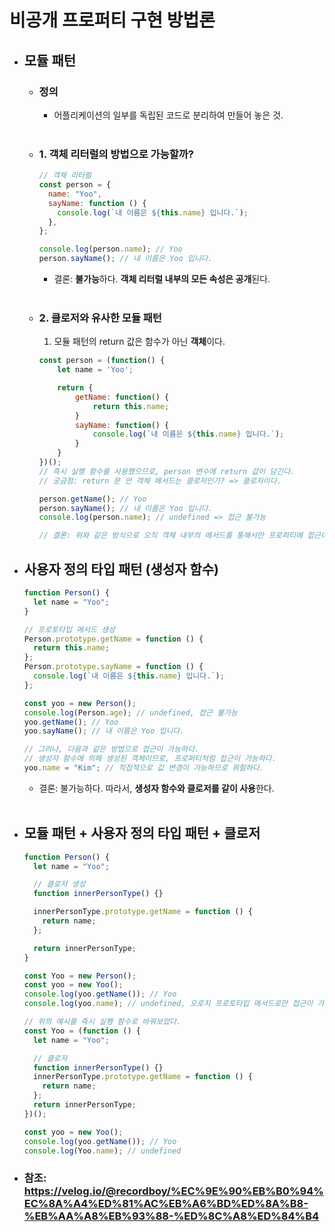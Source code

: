 # 비공개 프로퍼티 구현 방법론

- ## 모듈 패턴

  - ### 정의

    - 어플리케이션의 일부를 독립된 코드로 분리하여 만들어 놓은 것.<br><br>

  - ### 1. 객체 리터럴의 방법으로 가능할까?

    ```javascript
    // 객체 리터럴
    const person = {
      name: "Yoo",
      sayName: function () {
        console.log(`내 이름은 ${this.name} 입니다.`);
      },
    };

    console.log(person.name); // Yoo
    person.sayName(); // 내 이름은 Yoo 입니다.
    ```

    - 결론: **불가능**하다. **객체 리터럴 내부의 모든 속성은 공개**된다.<br><br>

  - ### 2. 클로저와 유사한 모듈 패턴

    1. 모듈 패턴의 return 값은 함수가 아닌 **객체**이다.

    ```javascript
    const person = (function() {
        let name = 'Yoo';

        return {
            getName: function() {
                return this.name;
            }
            sayName: function() {
                console.log(`내 이름은 ${this.name} 입니다.`);
            }
        }
    })();
    // 즉시 실행 함수를 사용했으므로, person 변수에 return 값이 담긴다.
    // 궁금점: return 문 안 객체 메서드는 클로저인가? => 클로저이다.

    person.getName(); // Yoo
    person.sayName(); // 내 이름은 Yoo 입니다.
    console.log(person.name); // undefined => 접근 불가능

    // 결론: 위와 같은 방식으로 오직 객체 내부의 메서드를 통해서만 프로퍼티에 접근이 가능하다.
    ```

- ## 사용자 정의 타입 패턴 (생성자 함수)

  ```javascript
  function Person() {
    let name = "Yoo";
  }

  // 프로토타입 메서드 생성
  Person.prototype.getName = function () {
    return this.name;
  };
  Person.prototype.sayName = function () {
    console.log(`내 이름은 ${this.name} 입니다.`);
  };

  const yoo = new Person();
  console.log(Person.age); // undefined, 접근 불가능
  yoo.getName(); // Yoo
  yoo.sayName(); // 내 이름은 Yoo 입니다.

  // 그러나, 다음과 같은 방법으로 접근이 가능하다.
  // 생성자 함수에 의해 생성된 객체이므로, 프로퍼티처럼 접근이 가능하다.
  yoo.name = "Kim"; // 직접적으로 값 변경이 가능하므로 위험하다.
  ```

  - 결론: 불가능하다. 따라서, **생성자 함수와 클로저를 같이 사용**한다.<br><br>

- ## 모듈 패턴 + 사용자 정의 타입 패턴 + 클로저

  ```javascript
  function Person() {
    let name = "Yoo";

    // 클로저 생성
    function innerPersonType() {}

    innerPersonType.prototype.getName = function () {
      return name;
    };

    return innerPersonType;
  }

  const Yoo = new Person();
  const yoo = new Yoo();
  console.log(yoo.getName()); // Yoo
  console.log(yoo.name); // undefined, 오로지 프로토타입 메서드로만 접근이 가능하다.
  ```

  ```javascript
  // 위의 예시를 즉시 실행 함수로 바꿔보았다.
  const Yoo = (function () {
    let name = "Yoo";

    // 클로저
    function innerPersonType() {}
    innerPersonType.prototype.getName = function () {
      return name;
    };
    return innerPersonType;
  })();

  const yoo = new Yoo();
  console.log(yoo.getName()); // Yoo
  console.log(Yoo.name); // undefined
  ```

- ### 참조: https://velog.io/@recordboy/%EC%9E%90%EB%B0%94%EC%8A%A4%ED%81%AC%EB%A6%BD%ED%8A%B8-%EB%AA%A8%EB%93%88-%ED%8C%A8%ED%84%B4
